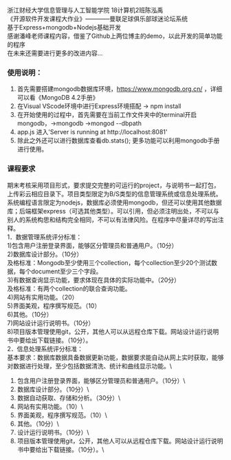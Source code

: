 浙江财经大学信息管理与人工智能学院 18计算机2班陈泓禹\
《开源软件开发课程大作业》————曼联足球俱乐部球迷论坛系统\
基于Express+mongodb+Nodejs基础开发\
感谢潘峰老师课程内容，借鉴了Github上两位博主的demo，以此开发的简单功能的程序\
在未来还需要进行更多的改进内容... 


### 使用说明：
1. 首先需要搭建mongodb数据库环境，https://www.mongodb.org.cn/ ，详细可以看《MongoDB 4.2手册》
2. 在Visual VScode环境中进行Express环境搭配 -> npm install
3. 在开始使用的过程中，首先需要在当前工作文件夹中的terminal开启mongodb，->mongodb ->mongod --dbpath
4. app.js 进入'Server is running at http://localhost:8081'
5. 除此之外还可以进行数据库查看db.stats(); 更多功能可以利用mongodb手册进行使用。

### 课程要求
期末考核采用项目形式，要求提交完整的可运行的project，与说明书一起打包，上传彩云相应目录下。项目类型限定为B/S类型的信息管理系统或信息处理系统。系统编程语言限定为nodejs，数据库必须使用mongodb，但还可以使用其他数据库；后端框架express（可选其他类型）。可以引用，但必须注明出处，不可以与别人的系统构思和结构完全相同，不可以有法律风险。在程序中尽量详尽的写出注释。\
1．数据管理系统评分标准： \
1)包含用户注册登录界面，能够区分管理员和普通用户。（10分） \
2)数据库设计部分。（10分） \
及格标准：Mongodb至少使用三个collection，每个collection至少20个测试数据，每个document至少三个字段。\
3)有数据查询显示功能，要求体现在具体的实际功能中。（20分）\
及格标准：有两个collection的联合查询功能。\
4)网站有实用功能。（20）\
5)界面美观，程序撰写规范。（10）\
6)其他。（10分）\
7)网站设计运行说明书。（10分）\
8)项目版本管理使用git，公开，其他人可以从远程仓库下载。网站设计运行说明书中要给出下载链接。（10分）。\
2．信息处理系统评分标准：\
基本要求：数据库数据具备数据更新功能，数据要求能自动从网上实时获取，能够对数据进行处理，至少包括数据清洗、统计和曲线显示功能。\
1)	包含用户注册登录界面，能够区分管理员和普通用户。（10分）\
2)	数据库设计部分。（10分）\
3)	数据自动获取、存储和分析。（30分）\
4)	网站有实用功能。（10）\
5)	界面美观，程序撰写规范。（10）\
6)	其他。（10分）\
7)	设计运行说明书。（10分）\
8) 项目版本管理使用git，公开，其他人可以从远程仓库下载。网站设计运行说明书中要给出下载链接。（10分）。\
